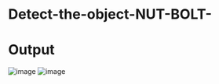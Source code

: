# Detect-the-object-NUT-BOLT-





# Output
![image](https://github.com/Himanshu2002Singh/Detecte-the-object-NUT-BOLT-/assets/89336758/284e8736-0568-4642-a39b-14b82ed465fc)
![image](https://github.com/Himanshu2002Singh/Detecte-the-object-NUT-BOLT-/assets/89336758/55429308-c3da-4fb0-838c-2540b80b172d)

